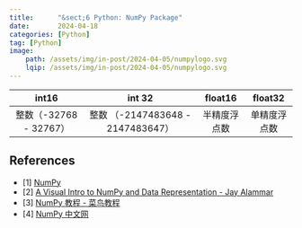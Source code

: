 ```yaml
---
title:      "&sect;6 Python: NumPy Package"
date:       2024-04-18
categories: [Python]
tag: [Python]
image:
    path: /assets/img/in-post/2024-04-05/numpylogo.svg
    lqip: /assets/img/in-post/2024-04-05/numpylogo.svg
---
```





| int16 | int 32 |  float16 | float32 |
| :---: | :---: | :---: | :---: |
| 整数（-32768 - 32767）|整数 （-2147483648 - 2147483647）| 半精度浮点数 |单精度浮点数 |


## References
- [1] [NumPy](https://numpy.org/)
- [2] [A Visual Intro to NumPy and Data Representation - Jay Alammar](https://jalammar.github.io/visual-numpy/)
- [3] [NumPy 教程 - 菜鸟教程](https://www.runoob.com/numpy/numpy-tutorial.html)
- [4] [NumPy 中文网](https://www.numpy.org.cn/)
